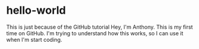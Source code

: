 # hello-world
This is just because of the GitHub tutorial
Hey, I'm Anthony. This is my first time on GitHub. I'm trying to understand how this works, so I can use it when I'm start coding.
